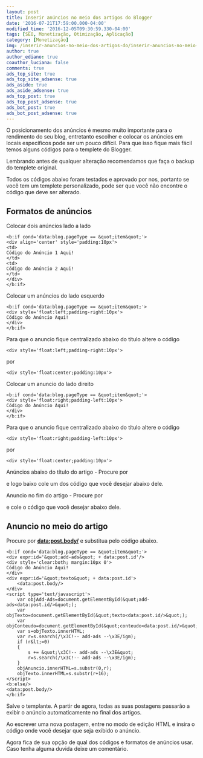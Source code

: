 ```yaml
---
layout: post
title: Inserir anúncios no meio dos artigos do Blogger
date: '2016-07-21T17:59:00.000-04:00'
modified_time: '2016-12-05T09:30:59.330-04:00'
tags: [SEO, Monetização, Otimização, Aplicação]
category: [Monetização]
img: /inserir-anuncios-no-meio-dos-artigos-do/inserir-anuncios-no-meio-dos-artigos-do.jpg
author: true
author_ediano: true
coauthor_luciana: false
comments: true
ads_top_site: true
ads_top_site_adsense: true
ads_aside: true
ads_aside_adsense: true
ads_top_post: true
ads_top_post_adsense: true
ads_bot_post: true
ads_bot_post_adsense: true
---
```


O posicionamento dos anúncios é mesmo muito importante para o rendimento do seu blog, entretanto escolher e colocar os anúncios em locais específicos pode ser um pouco difícil. Para que isso fique mais fácil temos alguns códigos para o templete do Blogger.

Lembrando antes de qualquer alteração recomendamos que faça o backup do templete original.

Todos os códigos abaixo foram testados e aprovado por nos, portanto se você tem um templete personalizado, pode ser que você não encontre o código que deve ser alterado.

## Formatos de anúncios
Colocar dois anúncios lado a lado

    <b:if cond='data:blog.pageType == &quot;item&quot;'>
    <div align='center' style='padding:10px'>
    <td>
    Código do Anúncio 1 Aqui!
    </td>
    <td>
    Código do Anúncio 2 Aqui!
    </td>
    </div>
    </b:if>

Colocar um anúncios do lado esquerdo

    <b:if cond='data:blog.pageType == &quot;item&quot;'>
    <div style='float:left;padding-right:10px'>
    Código do Anúncio Aqui!
    </div>
    </b:if>

Para que o anuncio fique centralizado abaixo do título altere o código

    <div style='float:left;padding-right:10px'>

por

    <div style='float:center;padding:10px'>

Colocar um anuncio do lado direito

    <b:if cond='data:blog.pageType == &quot;item&quot;'>
    <div style='float:right;padding-left:10px'>
    Código do Anúncio Aqui!
    </div>
    </b:if>

Para que o anuncio fique centralizado abaixo do título altere o código

    <div style='float:right;padding-left:10px'>

por

    <div style='float:center;padding:10px'>

Anúncios abaixo do título do artigo - Procure por **<div class='post-header-line-1'/>** e logo baixo cole um dos código que você desejar abaixo dele.

Anuncio no fim do artigo - Procure por **<div class='post-footer'>** e cole o código que você desejar abaixo dele.

## Anuncio no meio do artigo
Procure por **<data:post.body/>** e substitua pelo código abaixo.

    <b:if cond='data:blog.pageType == &quot;item&quot;'>
    <div expr:id='&quot;add-ads&quot; + data:post.id'/>
    <div style='clear:both; margin:10px 0'>
    Código do Anúncio Aqui!
    </div>
    <div expr:id='&quot;texto&quot; + data:post.id'>
        <data:post.body/>
    </div>
    <script type='text/javascript'>
        var objAdd-Ads=document.getElementById(&quot;add-ads<data:post.id/>&quot;);
        var objTexto=document.getElementById(&quot;texto<data:post.id/>&quot;);
        var objConteudo=document.getElementById(&quot;conteudo<data:post.id/>&quot;);
        var s=objTexto.innerHTML;
        var r=s.search(/\x3C!-- add-ads --\x3E/igm);
        if (r&lt;=0)
        {
            s += &quot;\x3C!-- add-ads --\x3E&quot;
            r=s.search(/\x3C!-- add-ads --\x3E/igm);
        }
        objAnuncio.innerHTML=s.substr(0,r);
        objTexto.innerHTML=s.substr(r+16);
    </script>
    <b:else/>
    <data:post.body/>
    </b:if>

Salve o templante. A partir de agora, todas as suas postagens passarão a exibir o anúncio automaticamente no final dos artigos.

Ao escrever uma nova postagem, entre no modo de edição HTML e insira o código **<!-- add-ads -->** onde você desejar que seja exibido o anúncio.

Agora fica de sua opção de qual dos códigos e formatos de anúncios usar. Caso tenha alguma duvida deixe um comentário.